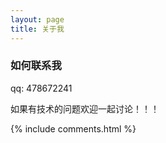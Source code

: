 ```yaml
---
layout: page
title: 关于我 
---
```


<h3> 如何联系我 </h3>  

qq: 478672241   
<p> 
    如果有技术的问题欢迎一起讨论！！！
<p> 


{% include comments.html %}

